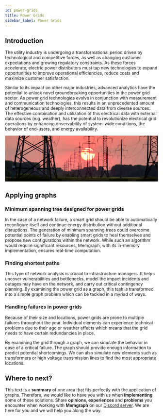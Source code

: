 ```yaml
---
id: power-grids
title: Power Grids
sidebar_label: Power Grids
---
```


## Introduction

The utility industry is undergoing a transformational period driven by
technological and competitive forces, as well as changing customer expectations
and growing regulatory constraints. As these forces accelerate, electric power
distributors must tap new technologies to expand opportunities to improve
operational efficiencies, reduce costs and maximize customer satisfaction. 

Similar to its impact on other major industries, advanced analytics have the
potential to unlock novel groundbreaking opportunities in the power grid sector.
As power grid technologies evolve in conjunction with measurement and
communication technologies, this results in an unprecedented amount of
heterogeneous and deeply interconnected data from diverse sources. The effective
combination and utilization of this electrical data with external data sources
(e.g. weather), has the potential to revolutionize electrical grid operations by
enhancing observability of system-wide conditions, the behavior of end-users,
and energy availability.

![memgraph-graph-algorithm-applications-power-grids](../data/applications/memgraph-graph-algorithm-applications-power-grids.png)

## Applying graphs

### Minimum spanning tree designed for power grids

In the case of a network failure, a smart grid should be able to automatically
reconfigure itself and continue energy distribution without additional
disruptions. The generation of minimum spanning trees could overcome potential
points of failure by enabling smart grids to heal themselves and propose new
configurations within the network. While such an algorithm would require
significant resources, Memgraph, with its in-memory implementation, ensures
real-time computation. 

### Finding shortest paths

This type of network analysis is crucial to infrastructure managers. It helps
uncover vulnerabilities and bottlenecks, model the impact incidents and outages
may have on the network, and carry out critical contingency planning. By
examining the power grid as a graph, this task is transformed into a simple graph
problem which can be tackled in a myriad of ways. 

### Handling failures in power grids

Because of their size and locations, power grids are prone to multiple failures
throughout the year. Individual elements can experience technical problems due
to their age or weather effects which means that the grid needs to have certain
redundancies in place. 

By examining the grid through a graph, we can simulate the behavior in case of a
critical failure. The graph should provide enough information to predict
potential shortcomings. We can also simulate new elements such as transformers
or high voltage transmission lines to find the most appropriate locations.

## Where to next?

This text is a **summary** of one area that fits perfectly with the application
of graphs. Therefore, we would like to have you with us when **implementing**
some of these solutions. Share **opinions**, **experiences** and **problems**
you encounter when working with **Memgraph** on our [Discord
server](https://discord.gg/memgraph). We are here for you and we will help you
along the way.
